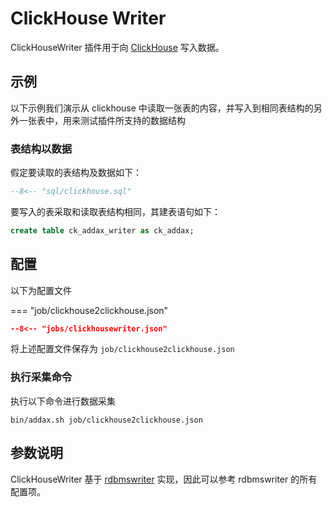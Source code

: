 # ClickHouse Writer

ClickHouseWriter 插件用于向 [ClickHouse](https://clickhouse.tech) 写入数据。 

## 示例

以下示例我们演示从 clickhouse 中读取一张表的内容，并写入到相同表结构的另外一张表中，用来测试插件所支持的数据结构

### 表结构以数据

假定要读取的表结构及数据如下：

```sql
--8<-- "sql/clickhouse.sql"
```

要写入的表采取和读取表结构相同，其建表语句如下：

```sql
create table ck_addax_writer as ck_addax;
```

## 配置

以下为配置文件

=== "job/clickhouse2clickhouse.json"

  ```json
  --8<-- "jobs/clickhousewriter.json"
  ```

将上述配置文件保存为   `job/clickhouse2clickhouse.json`

### 执行采集命令

执行以下命令进行数据采集

```shell
bin/addax.sh job/clickhouse2clickhouse.json
```

## 参数说明

ClickHouseWriter 基于 [rdbmswriter](../rdbmswriter) 实现，因此可以参考 rdbmswriter 的所有配置项。